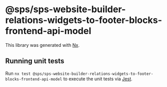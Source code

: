 # @sps/sps-website-builder-relations-widgets-to-footer-blocks-frontend-api-model

This library was generated with [Nx](https://nx.dev).

## Running unit tests

Run `nx test @sps/sps-website-builder-relations-widgets-to-footer-blocks-frontend-api-model` to execute the unit tests via [Jest](https://jestjs.io).
